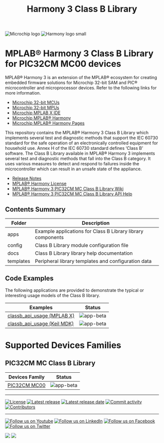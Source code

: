 ﻿---
title: Harmony 3 Class B Library
nav_order: 1
has_children: true
---

![Microchip logo](https://raw.githubusercontent.com/wiki/Microchip-MPLAB-Harmony/Microchip-MPLAB-Harmony.github.io/images/microchip_logo.png)
![Harmony logo small](https://raw.githubusercontent.com/wiki/Microchip-MPLAB-Harmony/Microchip-MPLAB-Harmony.github.io/images/microchip_mplab_harmony_logo_small.png)

# MPLAB® Harmony 3 Class B Library for PIC32CM MC00 devices

MPLAB® Harmony 3 is an extension of the MPLAB® ecosystem for creating
embedded firmware solutions for Microchip 32-bit SAM and PIC® microcontroller
and microprocessor devices.  Refer to the following links for more information.

- [Microchip 32-bit MCUs](https://www.microchip.com/design-centers/32-bit)
- [Microchip 32-bit MPUs](https://www.microchip.com/design-centers/32-bit-mpus)
- [Microchip MPLAB X IDE](https://www.microchip.com/mplab/mplab-x-ide)
- [Microchip MPLAB® Harmony](https://www.microchip.com/mplab/mplab-harmony)
- [Microchip MPLAB® Harmony Pages](https://microchip-mplab-harmony.github.io/)

This repository contains the MPLAB® Harmony 3 Class B Library which implements
several test and diagnostic methods that support the IEC 60730 standard for
the safe operation of an electronically controlled equipment for household use.
Annex H of the IEC 60730 standard defines ‘Class B’ software.
The Class B Library available in MPLAB® Harmony 3 implements several
test and diagnostic methods that fall into the Class B category.
It uses various measures to detect and respond to failures inside
the microcontroller which can result in an unsafe state of the appliance.

- [Release Notes](./release_notes.md)
- [MPLAB® Harmony License](mplab_harmony_license.md)
- [MPLAB® Harmony 3 PIC32CM MC Class B Library Wiki](https://github.com/Microchip-MPLAB-Harmony/classb_pic32cm_mc/wiki)
- [MPLAB® Harmony 3 PIC32CM MC Class B Library API Help](https://microchip-mplab-harmony.github.io/classb_pic32cm_mc)


## Contents Summary

| Folder     | Description                                               |
| ---        | ---                                                       |
| apps       | Example applications for Class B Library library components     |
| config     | Class B Library module configuration file                       |
| docs       | Class B Library library help documentation                      |
| templates  | Peripheral library templates and configuration data       |


## Code Examples

The following applications are provided to demonstrate the typical or interesting usage models of the Class B library.

| Examples | Status |
| --- | :---: |
| [classb_api_usage (MPLAB X)](apps/mplabx/readme.md) | ![app-beta](https://img.shields.io/badge/application-beta-orange?style=plastic) |
| [classb_api_usage (Keil MDK)](apps/keil/readme.md) | ![app-beta](https://img.shields.io/badge/application-beta-orange?style=plastic) |

# Supported Devices Families
 
## PIC32CM MC Class B Library

| Devices Family | Status |
| --- | :---: |
| [PIC32CM MC00](docs/readme.md) | ![app-beta](https://img.shields.io/badge/middleware-beta-orange?style=plastic) |

____

[![License](https://img.shields.io/badge/license-Harmony%20license-orange.svg)](https://github.com/Microchip-MPLAB-Harmony/classb_pic32cm_mc/blob/master/mplab_harmony_license.md)
[![Latest release](https://img.shields.io/github/release/Microchip-MPLAB-Harmony/classb_pic32cm_mc.svg)](https://github.com/Microchip-MPLAB-Harmony/classb_pic32cm_mc/releases/latest)
[![Latest release date](https://img.shields.io/github/release-date/Microchip-MPLAB-Harmony/classb_pic32cm_mc.svg)](https://github.com/Microchip-MPLAB-Harmony/classb_pic32cm_mc/releases/latest)
[![Commit activity](https://img.shields.io/github/commit-activity/y/Microchip-MPLAB-Harmony/classb_pic32cm_mc.svg)](https://github.com/Microchip-MPLAB-Harmony/classb_pic32cm_mc/graphs/commit-activity)
[![Contributors](https://img.shields.io/github/contributors-anon/Microchip-MPLAB-Harmony/classb_pic32cm_mc.svg)]()

____

[![Follow us on Youtube](https://img.shields.io/badge/Youtube-Follow%20us%20on%20Youtube-red.svg)](https://www.youtube.com/user/MicrochipTechnology)
[![Follow us on LinkedIn](https://img.shields.io/badge/LinkedIn-Follow%20us%20on%20LinkedIn-blue.svg)](https://www.linkedin.com/company/microchip-technology)
[![Follow us on Facebook](https://img.shields.io/badge/Facebook-Follow%20us%20on%20Facebook-blue.svg)](https://www.facebook.com/microchiptechnology/)
[![Follow us on Twitter](https://img.shields.io/twitter/follow/MicrochipTech.svg?style=social)](https://twitter.com/MicrochipTech)

[![](https://img.shields.io/github/stars/Microchip-MPLAB-Harmony/classb_pic32cm_mc.svg?style=social)]()
[![](https://img.shields.io/github/watchers/Microchip-MPLAB-Harmony/classb_pic32cm_mc.svg?style=social)]()


